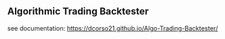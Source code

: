 ## Algorithmic Trading Backtester

see documentation: https://dcorso21.github.io/Algo-Trading-Backtester/